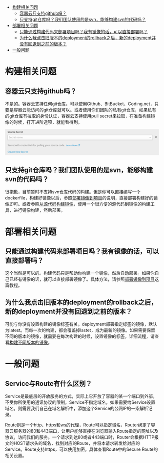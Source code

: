 <!-- TOC depthFrom:1 depthTo:6 withLinks:1 updateOnSave:1 orderedList:0 -->

- [构建相关问题](#构建相关问题)
	- [容器云只支持github吗？](#容器云只支持github吗)
	- [只支持git仓库吗？我们团队使用的是svn，能够构建svn的代码吗？](#只支持git仓库吗我们团队使用的是svn能够构建svn的代码吗)
- [部署相关问题](#部署相关问题)
	- [只能通过构建代码来部署项目吗？我有镜像的话，可以直接部署吗？](#只能通过构建代码来部署项目吗我有镜像的话可以直接部署吗)
	- [为什么我点击旧版本的deployment的rollback之后，新的deployment并没有回退到之前的版本？](#为什么我点击旧版本的deployment的rollback之后新的deployment并没有回退到之前的版本)
- [一般问题](#一般问题)

<!-- /TOC -->

# 构建相关问题

## 容器云只支持github吗？

不是的。容器云支持任何git仓库，可以使用Github、BitBucket、Coding.net，只要是容器云能访问的git仓库就可以。或者使用你们团队的私有git仓库，如果私有的git仓库有拉取的身份认证，容器云支持使用pull secret来拉取，在准备构建镜像的时候，打开进阶选项，就能看得到。

![pull-secret](img/pull-secret.png)

## 只支持git仓库吗？我们团队使用的是svn，能够构建svn的代码吗？

很抱歉，目前暂时不支持svn仓库代码的构建。但是你可以直接编写一个dockerfile，构建好镜像以后，参照[部署镜像到项目](how-tos/deploy-image.md)的说明，直接部署构建好的镜像即可。或者参照[从源代码构建镜像](how-tos/source-to-image.md)，使用一个很方便的源代码到镜像的构建工具，进行镜像构建，然后部署。

# 部署相关问题

## 只能通过构建代码来部署项目吗？我有镜像的话，可以直接部署吗？

这个当然是可以的。构建代码只是帮助你构建一个镜像，然后自动部署。如果你自己已经有镜像的话，就可以直接部署镜像了。具体方法，请参照[部署镜像到项目](how-tos/deploy-image.md)这篇教程。

## 为什么我点击旧版本的deployment的rollback之后，新的deployment并没有回退到之前的版本？

可能与你没有设置构建的镜像标签有关。deployment部署指定标签的镜像，默认为latest。而每一次的构建，都会覆盖掉lastet，成为最新的镜像。如果需要保留不同的版本的镜像，就需要在每次构建的时候，设置镜像的标签。详细流程，请查看[构建不同版本的镜像](how-tos/build-and-tag-image.md)。

# 一般问题

## Service与Route有什么区别？

Service是最底层的开放服务的方式，实际上它开放了容器的某一个端口到外部，不受你所使用的通讯协议的限制。Service不指定域名，如果需要给Service设置域名，则需要我们自己在域名解析中，添加这个Service的公网IP的一条解析记录。

Route则是一个http、https和ws的代理，Route可以指定域名，Router绑定了容器云服务器的80和443端口，让用户能够直接在浏览器输入Route指定的网址以及协议，访问我们的服务。一个请求到达80或者443端口时，Router会根据HTTP报文的HOST请求头的域名，找到对应的Route，并将本请求转发给对应的Service。Route支持https，可以使用加密，具体查看Route中的Secure Route的相关设置。
